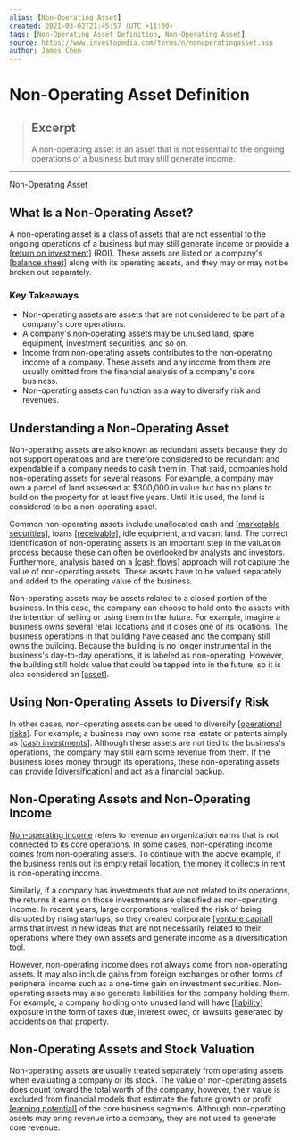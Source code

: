 ```yaml
---
alias: [Non-Operating Asset]
created: 2021-03-02T21:45:57 (UTC +11:00)
tags: [Non-Operating Asset Definition, Non-Operating Asset]
source: https://www.investopedia.com/terms/n/nonoperatingasset.asp
author: James Chen
---
```


# Non-Operating Asset Definition

> ## Excerpt
> A non-operating asset is an asset that is not essential to the ongoing operations of a business but may still generate income.

---

Non-Operating Asset
## What Is a Non-Operating Asset?

A non-operating asset is a class of assets that are not essential to the ongoing operations of a business but may still generate income or provide a [[return on investment]](https://www.investopedia.com/terms/r/returnoninvestment.asp) (ROI). These assets are listed on a company's [[balance sheet]](https://www.investopedia.com/terms/b/balancesheet.asp) along with its operating assets, and they may or may not be broken out separately.

### Key Takeaways

-   Non-operating assets are assets that are not considered to be part of a company's core operations.
-   A company's non-operating assets may be unused land, spare equipment, investment securities, and so on.
-   Income from non-operating assets contributes to the non-operating income of a company. These assets and any income from them are usually omitted from the financial analysis of a company's core business.
-   Non-operating assets can function as a way to diversify risk and revenues.

## Understanding a Non-Operating Asset

Non-operating assets are also known as redundant assets because they do not support operations and are therefore considered to be redundant and expendable if a company needs to cash them in. That said, companies hold non-operating assets for several reasons. For example, a company may own a parcel of land assessed at $300,000 in value but has no plans to build on the property for at least five years. Until it is used, the land is considered to be a non-operating asset.

Common non-operating assets include unallocated cash and [[marketable securities]](https://www.investopedia.com/terms/m/marketablesecurities.asp), loans [[receivable]](https://www.investopedia.com/terms/r/receivables.asp), idle equipment, and vacant land. The correct identification of non-operating assets is an important step in the valuation process because these can often be overlooked by analysts and investors. Furthermore, analysis based on a [[cash flows]](https://www.investopedia.com/terms/c/cashflow.asp) approach will not capture the value of non-operating assets. These assets have to be valued separately and added to the operating value of the business.

Non-operating assets may be assets related to a closed portion of the business. In this case, the company can choose to hold onto the assets with the intention of selling or using them in the future. For example, imagine a business owns several retail locations and it closes one of its locations. The business operations in that building have ceased and the company still owns the building. Because the building is no longer instrumental in the business's day-to-day operations, it is labeled as non-operating. However, the building still holds value that could be tapped into in the future, so it is also considered an [[asset]](https://www.investopedia.com/terms/a/asset.asp).

## Using Non-Operating Assets to Diversify Risk

In other cases, non-operating assets can be used to diversify [[operational risks]](https://www.investopedia.com/terms/o/operational_risk.asp). For example, a business may own some real estate or patents simply as [[cash investments]](https://www.investopedia.com/terms/c/cashinvestment.asp). Although these assets are not tied to the business's operations, the company may still earn some revenue from them. If the business loses money through its operations, these non-operating assets can provide [[diversification]](https://www.investopedia.com/terms/d/diversification.asp) and act as a financial backup.

## Non-Operating Assets and Non-Operating Income

[Non-operating income](https://www.investopedia.com/terms/n/non-operating-income.asp) refers to revenue an organization earns that is not connected to its core operations. In some cases, non-operating income comes from non-operating assets. To continue with the above example, if the business rents out its empty retail location, the money it collects in rent is non-operating income.

Similarly, if a company has investments that are not related to its operations, the returns it earns on those investments are classified as non-operating income. In recent years, large corporations realized the risk of being disrupted by rising startups, so they created corporate [[venture capital]](https://www.investopedia.com/terms/v/venturecapital.asp) arms that invest in new ideas that are not necessarily related to their operations where they own assets and generate income as a diversification tool.

However, non-operating income does not always come from non-operating assets. It may also include gains from foreign exchanges or other forms of peripheral income such as a one-time gain on investment securities. Non-operating assets may also generate liabilities for the company holding them. For example, a company holding onto unused land will have [[liability]](https://www.investopedia.com/terms/l/liability.asp) exposure in the form of taxes due, interest owed, or lawsuits generated by accidents on that property.

## Non-Operating Assets and Stock Valuation

Non-operating assets are usually treated separately from operating assets when evaluating a company or its stock. The value of non-operating assets does count toward the total worth of the company, however, their value is excluded from financial models that estimate the future growth or profit [[earning potential]](https://www.investopedia.com/terms/e/earning-potential.asp) of the core business segments. Although non-operating assets may bring revenue into a company, they are not used to generate core revenue.
